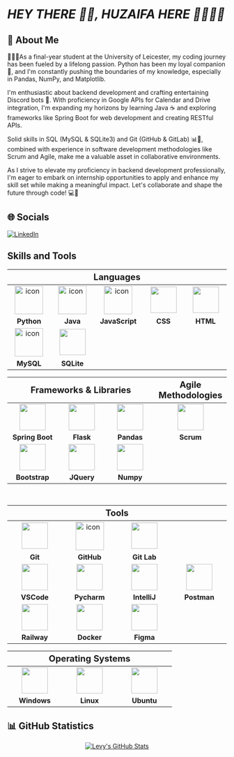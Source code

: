 # *HEY THERE 👋🏼, HUZAIFA HERE 🤜🏼🤛🏼*  
## 💫 **About Me**
👨🏻‍🎓As a final-year student at the University of Leicester, my coding journey has been fueled by a lifelong passion. Python has been my loyal companion 🐍, and I'm constantly pushing the boundaries of my knowledge, especially in Pandas, NumPy, and Matplotlib.

I'm enthusiastic about backend development and crafting entertaining Discord bots 🤖. With proficiency in Google APIs for Calendar and Drive integration, I'm expanding my horizons by learning Java ☕ and exploring frameworks like Spring Boot for web development and creating RESTful APIs.

Solid skills in SQL (MySQL & SQLite3) and Git (GitHub & GitLab) 📊🔄, combined with experience in software development methodologies like Scrum and Agile, make me a valuable asset in collaborative environments.

As I strive to elevate my proficiency in backend development professionally, I'm eager to embark on internship opportunities to apply and enhance my skill set while making a meaningful impact. Let's collaborate and shape the future through code! 💻🚀



## 🌐 **Socials**

<a href="https://www.linkedin.com/in/huzaifa-sabah-uddin/"><img src="https://img.shields.io/badge/linkedin-%230077B5?style=for-the-badge&logo=linkedin&logoColor=white" alt="LinkedIn" /></a>&nbsp;

## **Skills and Tools**
<div align="center">
  <table>
    <thead>
      <tr>
        <th colspan="7" style="font-size:20px">Languages</th>
      </tr>
    </thead>
    <tr>
      <td align="center" width=110>  <img src="https://techstack-generator.vercel.app/python-icon.svg" alt="icon" width="65" height="65" /> </td>
      <td align="center" width=110>  <img src="https://techstack-generator.vercel.app/java-icon.svg" alt="icon" width="65" height="65" /> </td>
      <td align="center" width=110>  <img src="https://techstack-generator.vercel.app/js-icon.svg" alt="icon" width="65" height="65" /> </td>
      <td align="center" width=110> <img height=60 src="https://cdn.jsdelivr.net/gh/devicons/devicon/icons/css3/css3-original.svg"/> </td>
      <td align="center" width=110> <img height=60 src="https://cdn.jsdelivr.net/gh/devicons/devicon/icons/html5/html5-original.svg"/> </td>
    </tr>
    <tr> 
      <td align="center" width=110><strong>Python</td>
      <td align="center" width=110><strong>Java</td>
      <td align="center" width=110><strong>JavaScript</td>
      <td align="center" width=110><strong>CSS</td>
      <td align="center" width=110><strong>HTML</td>
    </tr>
    <tr>
      <td align="center" width=110> <img src="https://techstack-generator.vercel.app/mysql-icon.svg" alt="icon" width="65" height="65" /> </td>
      <td align="center" width=110> <img height=60 src="https://cdn.jsdelivr.net/gh/devicons/devicon/icons/sqlite/sqlite-original.svg"/> 
      </td>
    <tr> 
      <td align="center" width=110><strong>MySQL</td>
      <td align="center" width=110><strong><strong>SQLite</td>
    </tr>
  </table>

  <table>
    <thead>
      <tr>
        <th colspan="3" style="font-size:20px">Frameworks & Libraries </th>
        <th colspan="3" style="font-size:20px">Agile Methodologies</th>
      </tr>
    </thead>
    <tr>
      <td align="center" width=110> <img height=60 src="https://cdn.jsdelivr.net/gh/devicons/devicon/icons/spring/spring-original.svg"/> </td>
      <td align="center" width=110> <img height=60 src="https://cdn.jsdelivr.net/gh/devicons/devicon/icons/flask/flask-original.svg"/> </td> 
      <td align="center" width=110> <img height=60 src="https://cdn.jsdelivr.net/gh/devicons/devicon/icons/pandas/pandas-original.svg"/> </td>
      <td align="center" width=110><img width=60 src="https://user-images.githubusercontent.com/27622683/192119071-da8aff75-02b1-4c6d-8232-507b9454cd49.png"/></td>
      <tr align="center"> 
        <td align="center" width=110><strong>Spring Boot</td>
        <td align="center" width=110><strong>Flask</td>
        <td align="center" width=110><strong>Pandas</td>
        <td align="center" width=110><strong>Scrum</td>
      </tr>
      <tr>
      <td align="center" width=110> <img height=60 src="https://cdn.jsdelivr.net/gh/devicons/devicon/icons/bootstrap/bootstrap-original.svg"/> </td>
      <td align="center" width=110> <img height=60 src="https://cdn.jsdelivr.net/gh/devicons/devicon/icons/jquery/jquery-original.svg"/> </td>
      <td align="center" width=110> <img height=60 src="https://cdn.jsdelivr.net/gh/devicons/devicon/icons/numpy/numpy-original.svg"/> </td>
      <tr align="center"> 
        <td align="center" width=110><strong>Bootstrap</td>
        <td align="center" width=110><strong>JQuery</td>
        <td align="center" width=110><strong>Numpy</td>
      </tr>
    </tr>
  </table>
  <br>
  <table>
    <thead>
    <tr>
      <th colspan="7" style="font-size:20px">Tools</th>
    </tr>
    </thead>
    <tr>
      <td align="center" width=110> <img height=60 src="https://cdn.jsdelivr.net/gh/devicons/devicon/icons/git/git-original.svg"/> </td>
      <td align="center" width=110> <img src="https://techstack-generator.vercel.app/github-icon.svg" alt="icon" width="65" height="65"/> </td>
      <td align="center" width=110> <img height=60 src="https://cdn.jsdelivr.net/gh/devicons/devicon/icons/gitlab/gitlab-original.svg"/> </td>
    </tr>
    <tr> 
      <td align="center" width=110><strong>Git</td>
      <td align="center" width=110><strong>GitHub</td>
      <td align="center" width=110><strong>Git Lab</td>
    </tr>
    <tr>
      <td align="center" width=110> <img height=60 src="https://cdn.jsdelivr.net/gh/devicons/devicon/icons/vscode/vscode-original.svg"/> </td>
      <td align="center" width=110> <img height=60 src="https://cdn.jsdelivr.net/gh/devicons/devicon/icons/pycharm/pycharm-original.svg"/> </td>
      <td align="center" width=110> <img height=60 src="https://cdn.jsdelivr.net/gh/devicons/devicon/icons/intellij/intellij-original.svg"/> </td>
      <td align="center" width=110> <img height=60 src="https://cdn.jsdelivr.net/gh/devicons/devicon/icons/postman/postman-original.svg"/> </td>
    </tr>
    <tr> 
      <td align="center" width=110><strong>VSCode</td>
      <td align="center" width=110><strong>Pycharm</td>
      <td align="center" width=110><strong>IntelliJ</td>
      <td align="center" width=110><strong>Postman</td>
    </tr>
    <tr>
      <td align="center" width=110> <img height=60 src="https://cdn.jsdelivr.net/gh/devicons/devicon/icons/railway/railway-original.svg"/> </td>
      <td align="center" width=110> <img height=60 src="https://cdn.jsdelivr.net/gh/devicons/devicon/icons/docker/docker-original.svg"/> </td>
      <td align="center" width=110> <img height=60 src="https://cdn.jsdelivr.net/gh/devicons/devicon/icons/figma/figma-original.svg"/></td>
    </tr>
    <tr> 
      <td align="center" width=110><strong>Railway</td>
      <td align="center" width=110><strong>Docker</td>
      <td align="center" width=110><strong>Figma</td>
    </tr>
  </table>
  <table>
    <thead>
      <tr>
        <th colspan="7" style="font-size:20px;" >Operating Systems</th>
      </tr>
    </thead>
    <tr>
      <td align="center" width=110><img height=60 src="https://cdn.jsdelivr.net/gh/devicons/devicon/icons/windows8/windows8-original.svg"/> </td>
      <td align="center" width=110> <img height=60 src="https://cdn.jsdelivr.net/gh/devicons/devicon/icons/linux/linux-original.svg"/> </td>
      <td align="center" width=110> <img height=60 src="https://cdn.jsdelivr.net/gh/devicons/devicon/icons/ubuntu/ubuntu-plain.svg"/> </td>
    <tr> 
      <td align="center" width=110><strong>Windows</td>
      <td align="center" width=110><strong>Linux</td>
      <td align="center" width=110><strong>Ubuntu</td>
    </tr>
  </table>
</div>





## 📊 **GitHub Statistics**
<div align="center" >
<a href="https://github.com/Iamhuzaifasabahuddin/Iamhuzaifasabahuddin">
    <img align="center" src="https://github-readme-stats.vercel.app/api?username=Iamhuzaifasabahuddin&show_icons=true&line_height=27&count_private=true&title_color=f48c06&text_color=c9cacc&icon_color=2bbc8a&bg_color=000000" alt="Levy's GitHub Stats" />
</div>
